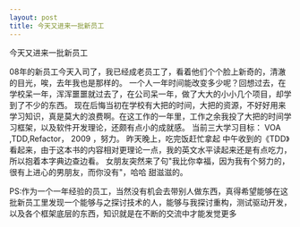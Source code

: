```yaml
---
layout: post
title: 今天又进来一批新员工
---
```

今天又进来一批新员工


08年的新员工今天入司了，我已经成老员工了，看着他们个个脸上新奇的，清澈的目光，唉，去年我也是那样的。
一个人一年时间能改变多少呢？回想过去，在学校呆一年，浑浑噩噩就过去了，在公司呆一年，做了大大的小小几个项目，却学到了不少的东西。
现在后悔当初在学校有大把的时间，大把的资源，不好好用来学习知识，真是莫大的浪费啊。在这工作的一年里，工作之余我投了大把的时间学习框架，以及软件开发理论，还颇有点小的成就感。
当前三大学习目标： VOA ,TDD,Refactor， 2009 ，努力。
昨天晚上，吃完饭赶忙拿起 中午收到的《TDD》看起来，由于这本书的内容相对更理论一点，我的英文水平读起来还是有点吃力，所以抱着本字典边查边看。
女朋友突然来了句"我比你幸福，因为我有个努力的，很有上进心的男朋友，而你没有"，哈哈 甜滋滋的。 

PS:作为一个一年经验的员工，当然没有机会去带别人做东西，真得希望能够在这批新员工里发现一个能够与之探讨技术的人，能够与我探讨重构，测试驱动开发，以及各个框架底层的东西，知识就是在不断的交流中才能发觉更多
